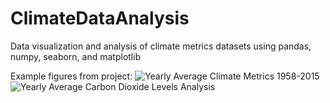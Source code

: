 # ClimateDataAnalysis
Data visualization and analysis of climate metrics datasets using pandas, numpy, seaborn, and matplotlib

Example figures from project:
![Yearly Average Climate Metrics 1958-2015](https://github.com/user-attachments/assets/5043a224-c39a-4900-bd2d-0d8b1e3373a8)
![Yearly Average Carbon Dioxide Levels Analysis](https://github.com/user-attachments/assets/b6c1e898-c6a0-4076-991b-c282d5a273bb)
